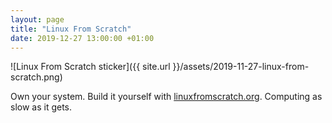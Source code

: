 ```yaml
---
layout: page
title: "Linux From Scratch"
date: 2019-12-27 13:00:00 +01:00
---
```


![Linux From Scratch sticker]({{ site.url }}/assets/2019-11-27-linux-from-scratch.png)

Own your system. Build it yourself with [linuxfromscratch.org](http://www.linuxfromscratch.org/). Computing as slow as it gets.
